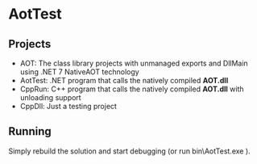 # AotTest
## Projects
- AOT:
The class library projects with unmanaged exports and DllMain using .NET 7 NativeAOT technology
- AotTest:
.NET program that calls the natively compiled **AOT.dll**
- CppRun:
C++ program that calls the natively compiled **AOT.dll** with unloading support
- CppDll:
Just a testing project

## Running
Simply rebuild the solution and start debugging (or run bin\AotTest.exe ).
